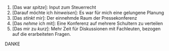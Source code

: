1. [Das war *spitze*]: Input zum Steuerrecht
2. [Darauf möchte ich *hinweisen*]: Es war für mich eine gelungene Planung
3. [Das *stinkt* mir]: Der einnehmde Raum der Pressekonferenz
4. [Das *nehme* ich mit]: Eine Konferenz auf mehrere Schultern zu verteilen
5. [Das mir zu *kurz*]: Mehr Zeit für Diskussionen mit Fachleuten, bezogen auf die erarbeiteten Fragen.

DANKE